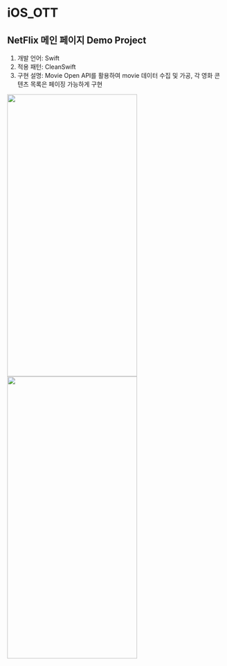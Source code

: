 # iOS_OTT

## NetFlix 메인 페이지 Demo Project  

1. 개발 언어: Swift 
2. 적용 패턴: CleanSwift
3. 구현 설명: Movie Open API를 활용하여 movie 데이터 수집 및 가공, 각 영화 콘텐츠 목록은 페이징 가능하게 구현   

<img src="https://user-images.githubusercontent.com/69079698/230751825-a533e8c3-5b01-487b-b3b3-7c6f4e5638f7.jpeg"  width="300" height="649.998"><img src="https://user-images.githubusercontent.com/69079698/230752067-641d2a6b-6ff9-4597-8de6-be0252b9ef5d.jpeg"  width="300" height="649.998">



